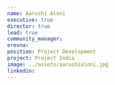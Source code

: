 ```yaml
---
name: Aarushi Aloni
executive: true
director: true
lead: true
community_manager:
erevna:   
position: Project Development
project: Project India
image: ../assets/aarushialoni.jpg
linkedin:
---
```

